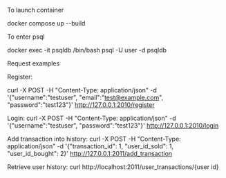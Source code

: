 To launch container 

docker compose up --build


To enter psql

docker exec -it psqldb /bin/bash
psql -U user -d psqldb


Request examples

Register:

curl -X POST -H "Content-Type: application/json" -d '{"username":"testuser", "email":"test@example.com", "password":"test123"}' http://127.0.0.1:2010/register


Login:
curl -X POST -H "Content-Type: application/json" -d '{"username":"testuser", "password":"test123"}' http://127.0.0.1:2010/login


Add transaction into history:
curl -X POST -H "Content-Type: application/json" -d '{"transaction_id": 1, "user_id_sold": 1, "user_id_bought": 2}' http://127.0.0.1:2011/add_transaction

Retrieve user history:
curl http://localhost:2011/user_transactions/{user id}
